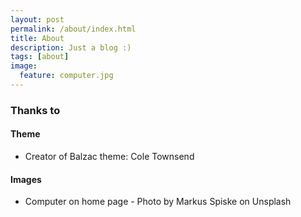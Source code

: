 ```yaml
---
layout: post
permalink: /about/index.html
title: About
description: Just a blog :)
tags: [about]
image:
  feature: computer.jpg
---
```



### Thanks to

#### Theme
* Creator of Balzac theme: Cole Townsend

#### Images
* Computer on home page - Photo by Markus Spiske on Unsplash
